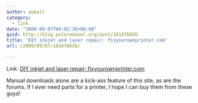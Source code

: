 ```yaml
---
author: awball
category:
  - link
date: "2009-09-07T04:02:36+00:00"
guid: http://blog.polarweasel.org/post/181676656
title: 'DIY inkjet and laser repair: fixyourownprinter.com'
url: /2009/09/07/181676656/

---
```

Link: [DIY inkjet and laser repair: fixyourownprinter.com](http://www.fixyourownprinter.com/)

Manual downloads alone are a kick-ass feature of this site, as are the forums. If I ever need parts for a printer, I hope I can buy them from these guys!
